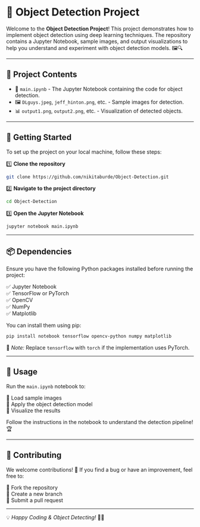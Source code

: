 # 🚀 Object Detection Project

Welcome to the **Object Detection Project**! This project demonstrates how to implement object detection using deep learning techniques. The repository contains a Jupyter Notebook, sample images, and output visualizations to help you understand and experiment with object detection models. 🖼️🔍

---

## 📂 Project Contents

- 📜 `main.ipynb` - The Jupyter Notebook containing the code for object detection.
- 🖼️ `DLguys.jpeg`, `jeff_hinton.png`, etc. - Sample images for detection.
- 📊 `output1.png`, `output2.png`, etc. - Visualization of detected objects.

---

## 🚀 Getting Started

To set up the project on your local machine, follow these steps:

1️⃣ **Clone the repository**

```bash
git clone https://github.com/nikitaburde/Object-Detection.git
```

2️⃣ **Navigate to the project directory**

```bash
cd Object-Detection
```

3️⃣ **Open the Jupyter Notebook**

```bash
jupyter notebook main.ipynb
```

---

## 📦 Dependencies

Ensure you have the following Python packages installed before running the project:

✅ Jupyter Notebook  
✅ TensorFlow or PyTorch  
✅ OpenCV  
✅ NumPy  
✅ Matplotlib  

You can install them using pip:

```bash
pip install notebook tensorflow opencv-python numpy matplotlib
```

📝 *Note:* Replace `tensorflow` with `torch` if the implementation uses PyTorch.

---

## 🎯 Usage

Run the `main.ipynb` notebook to:

🔹 Load sample images  
🔹 Apply the object detection model  
🔹 Visualize the results  

Follow the instructions in the notebook to understand the detection pipeline! 🏆

---

## 🤝 Contributing

We welcome contributions! 🎉 If you find a bug or have an improvement, feel free to:

🔹 Fork the repository  
🔹 Create a new branch  
🔹 Submit a pull request  

---

💡 *Happy Coding & Object Detecting!* 🎯🚀

